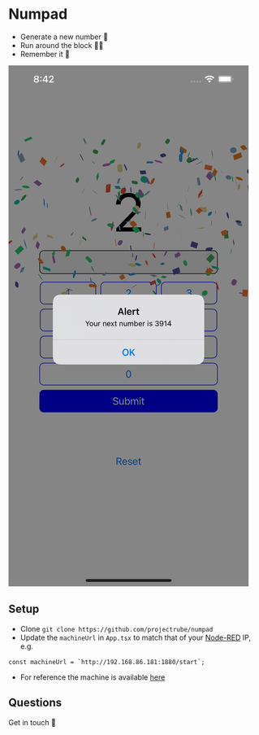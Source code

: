# Numpad

- Generate a new number 🔢
- Run around the block 🏃‍♀️
- Remember it 🎉

![screenshot](screenshots/success.png)

## Setup

- Clone `git clone https://github.com/projectrube/numpad`
- Update the `machineUrl` in `App.tsx` to match that of your [Node-RED](https://nodered.org/) IP, e.g.

```
const machineUrl = `http://192.168.86.181:1880/start`;
```

- For reference the machine is available [here](https://raw.githubusercontent.com/projectrube/machines/master/rube-memory.json?token=AABTOQ6ZWMEGPIUXC5QFNL3AKKYTA)

## Questions

Get in touch 👋